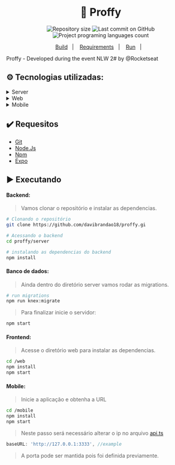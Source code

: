 <h1 align="center">📗 Proffy</h1>

<p align="center">
  <img alt="Repository size" src="https://img.shields.io/github/repo-size/davibrandao18/proffy?color=">
  <img alt="Last commit on GitHub" src="https://img.shields.io/github/last-commit/davibrandao18/proffy?color=">
  <img alt="Project programing languages count" src="https://img.shields.io/github/languages/count/davibrandao18/proffy?color=">
</p> 

<p align="center">
  <a href="#gear-tecnologias-utilizadas">Build</a>&nbsp;&nbsp;&nbsp;|&nbsp;&nbsp;&nbsp;
  <a href="#heavy_check_mark-requesitos">Requirements</a>&nbsp;&nbsp;&nbsp;|&nbsp;&nbsp;&nbsp;
  <a href="#arrow_forward-executando">Run</a>&nbsp;&nbsp;&nbsp;|&nbsp;&nbsp;&nbsp;
</p>

Proffy - Developed during the event NLW 2# by @Rocketseat

## :gear: Tecnologias utilizadas:

<details>
    <summary>Server</summary>
    <ul><li>NodeJs</li></ul>
    <ul><li>TypeScript</li></ul>
    <ul><li>Express</li></ul>
    <ul><li>Cors</li></ul>
    <ul><li>SPA</li></ul>
    <ul><li>SQLite</li></ul>
</details>

<details>
    <summary>Web</summary>
    <ul><li>React</li></ul>
    <ul><li>TypeScript</li></ul>
    <ul><li>Axios</li></ul>
    <ul><li>React Icons</li></ul>
    <ul><li>HTML</li></ul>
    <ul><li>JSX</li></ul>
    <ul><li>CSS</li></ul>
</details>

<details>
    <summary>Mobile</summary>
    <ul><li>React</li></ul>
    <ul><li>React Native</li></ul>
    <ul><li>React Icons</li></ul>
    <ul><li>React Navigate</li></ul>
    <ul><li>Expo</li></ul>
    <ul><li>Expo Google Fonts</li></ul>
    <ul><li>TypeScript</li></ul>
    <ul><li>Axios</li></ul>
    <ul><li>HTML</li></ul>
    <ul><li>JSX</li></ul>
    <ul><li>CSS</li></ul>
</details>

## :heavy_check_mark: Requesitos

<ul>
    <li><a href="https://git-scm.com/downloads">Git</a></li>
    <li><a href="https://nodejs.org/en/">Node.Js</a></li>
    <li><a href="https://www.npmjs.com/get-npm">Npm</a>
    <li><a href="https://docs.expo.io/get-started/installation/" target="_blank">Expo</a></li>
</ul>

## :arrow_forward: Executando

#### Backend:
> Vamos clonar o repositório e instalar as dependencias.
```sh
# Clonando o repositório
git clone https://github.com/davibrandao18/proffy.gi

# Acessando o backend
cd proffy/server

# instalando as dependencias do backend
npm install
```

#### Banco de dados:

> Ainda dentro do diretório server vamos rodar as migrations.
```sh
# run migrations
npm run knex:migrate
```
> Para finalizar inicie o servidor:
```sh
npm start
```

#### Frontend:

> Acesse o diretório web para instalar as dependencias.
```sh
cd /web
npm install
npm start
```

#### Mobile:
> Inicie a aplicação e obtenha a URL
```sh
cd /mobile
npm install
npm start
```
> Neste passo será necessário alterar o ip no arquivo <a href="https://github.com/davibrandao18/proffy/blob/master/mobile/src/services/api.ts">api.ts</a>
```js
baseURL: 'http://127.0.0.1:3333', //example
```
> A porta pode ser mantida pois foi definida previamente.
